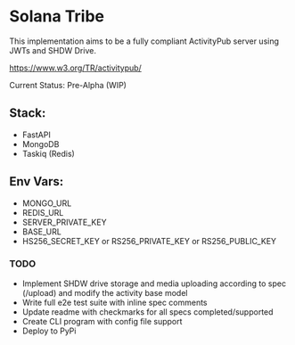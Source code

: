 # Solana Tribe

This implementation aims to be a fully compliant ActivityPub server using JWTs and SHDW Drive.

https://www.w3.org/TR/activitypub/

Current Status: Pre-Alpha (WIP)

## Stack:
* FastAPI
* MongoDB
* Taskiq (Redis)

## Env Vars:
* MONGO_URL
* REDIS_URL
* SERVER_PRIVATE_KEY
* BASE_URL
* HS256_SECRET_KEY or RS256_PRIVATE_KEY or RS256_PUBLIC_KEY

### TODO
* Implement SHDW drive storage and media uploading according to spec (/upload) and modify the activity base model
* Write full e2e test suite with inline spec comments
* Update readme with checkmarks for all specs completed/supported
* Create CLI program with config file support
* Deploy to PyPi
